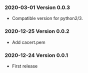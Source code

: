 ### 2020-03-01 Version 0.0.3
* Compatible version for python2/3.

### 2020-12-25 Version 0.0.2
* Add cacert.pem

### 2020-12-24 Version 0.0.1
* First release